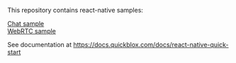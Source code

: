 This repository contains react-native samples:  

[Chat sample](./chat-sample)  
[WebRTC sample](./webrtc-sample)  

See documentation at https://docs.quickblox.com/docs/react-native-quick-start

